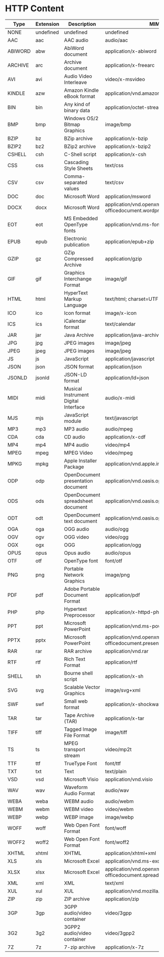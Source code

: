 # HTTP Content

|	Type	|	Extension	|				Description					| 									MIME Type									|
|-----------|---------------|-------------------------------------------|-------------------------------------------------------------------------------|
|NONE		|	undefined	| 	undefined								|	undefined																	|
|AAC		|	aac			| 	AAC audio								|	audio/aac																	|
|ABIWORD	|	abw			| 	AbiWord document						|	application/x-abiword														|
|ARCHIVE	|	arc			| 	Archive document						|	application/x-freearc														|
|AVI		|	avi			| 	Audio Video Interleave					|	video/x-msvideo																|
|KINDLE		|	azw			| 	Amazon Kindle eBook format				|	application/vnd.amazon.ebook												|
|BIN		|	bin			| 	Any kind of binary data					|	application/octet-stream													|
|BMP		|	bmp			| 	Windows OS/2 Bitmap Graphics			|	image/bmp																	|
|BZIP		|	bz			| 	BZip archive							|	application/x-bzip															|
|BZIP2		|	bz2			| 	BZip2 archive							|	application/x-bzip2															|
|CSHELL		|	csh			| 	C-Shell script							|	application/x-csh															|
|CSS		|	css			| 	Cascading Style Sheets					|	text/css																	|
|CSV		|	csv			| 	Comma-separated values					|	text/csv																	|
|DOC		|	doc			| 	Microsoft Word							|	application/msword															|
|DOCX		|	docx		| 	Microsoft Word							|	application/vnd.openxmlformats-officedocument.wordprocessingml.document		|
|EOT		|	eot			| 	MS Embedded OpenType fonts				|	application/vnd.ms-fontobject												|
|EPUB		|	epub		| 	Electronic publication					|	application/epub+zip														|
|GZIP		|	gz			| 	GZip Compressed Archive					|	application/gzip															|
|GIF		|	gif			| 	Graphics Interchange Format				|	image/gif																	|
|HTML		|	html		| 	HyperText Markup Language				|	text/html; charset=UTF-8													|
|ICO		|	ico			| 	Icon format								|	image/x-icon																|
|ICS		|	ics			| 	iCalendar format						|	text/calendar																|
|JAR		|	jar			| 	Java Archive							|	application/java-archive													|
|JPG		|	jpg			| 	JPEG images								|	image/jpeg																	|
|JPEG		|	jpeg		| 	JPEG images								|	image/jpeg																	|
|JS			|	js			| 	JavaScript								|	application/javascript														|
|JSON		|	json		| 	JSON format								|	application/json															|
|JSONLD		|	jsonld		| 	JSON-LD format							|	application/ld+json															|
|MIDI		|	midi		| 	Musical Instrument Digital Interface	|	audio/x-midi																|
|MJS		|	mjs			| 	JavaScript module						|	text/javascript																|
|MP3		|	mp3			| 	MP3 audio								|	audio/mpeg																	|
|CDA		|	cda			| 	CD audio								|	application/x-cdf															|
|MP4		|	mp4			| 	MP4 audio								|	video/mp4																	|
|MPEG		|	mpeg		| 	MPEG Video								|	video/mpeg																	|
|MPKG		|	mpkg		| 	Apple Installer Package					|	application/vnd.apple.installer+xml											|
|ODP		|	odp			| 	OpenDocument presentation document		|	application/vnd.oasis.opendocument.presentation								|
|ODS		|	ods			| 	OpenDocument spreadsheet document		|	application/vnd.oasis.opendocument.spreadsheet								|
|ODT		|	odt			| 	OpenDocument text document				|	application/vnd.oasis.opendocument.text										|
|OGA		|	oga			| 	OGG audio								|	audio/ogg																	|
|OGV		|	ogv			| 	OGG video								|	video/ogg																	|
|OGX		|	ogx			| 	OGG										|	application/ogg																|
|OPUS		|	opus		| 	Opus audio								|	audio/opus																	|
|OTF		|	otf			| 	OpenType font							|	font/otf																	|
|PNG		|	png			| 	Portable Network Graphics				|	image/png																	|
|PDF		|	pdf			| 	Adobe Portable Document Format			|	application/pdf																|
|PHP		|	php			| 	Hypertext Preprocessor					|	application/x-httpd-php														|
|PPT		|	ppt			| 	Microsoft PowerPoint					|	application/vnd.ms-powerpoint												|
|PPTX		|	pptx		| 	Microsoft PowerPoint					|	application/vnd.openxmlformats-officedocument.presentationml.presentation	|
|RAR		|	rar			| 	RAR archive								|	application/vnd.rar															|
|RTF		|	rtf			| 	Rich Text Format						|	application/rtf																|
|SHELL		|	sh			| 	Bourne shell script						|	application/x-sh															|
|SVG		|	svg			| 	Scalable Vector Graphics				|	image/svg+xml																|
|SWF		|	swf			| 	Small web format						|	application/x-shockwave-flash												|
|TAR		|	tar			| 	Tape Archive (TAR)						|	application/x-tar															|
|TIFF		|	tiff		| 	Tagged Image File Format				|	image/tiff																	|
|TS			|	ts			| 	MPEG transport stream					|	video/mp2t																	|
|TTF		|	ttf			| 	TrueType Font							|	font/ttf																	|
|TXT		|	txt			| 	Text									|	text/plain																	|
|VSD		|	vsd			| 	Microsoft Visio							|	application/vnd.visio														|
|WAV		|	wav			| 	Waveform Audio Format					|	audio/wav																	|
|WEBA		|	weba		| 	WEBM audio								|	audio/webm																	|
|WEBM		|	webm		| 	WEBM video								|	video/webm																	|
|WEBP		|	webp		| 	WEBP image								|	image/webp																	|
|WOFF		|	woff		| 	Web Open Font Format					|	font/woff																	|
|WOFF2		|	woff2		| 	Web Open Font Format					|	font/woff2																	|
|XHTML		|	xhtml		| 	XHTML									|	application/xhtml+xml														|
|XLS		|	xls			| 	Microsoft Excel							|	application/vnd.ms-excel													|
|XLSX		|	xlsx		| 	Microsoft Excel							|	application/vnd.openxmlformats-officedocument.spreadsheetml.sheet			|
|XML		|	xml			| 	XML										|	text/xml																	|
|XUL		|	xul			| 	XUL										|	application/vnd.mozilla.xul+xml												|
|ZIP		|	zip			| 	ZIP archive								|	application/zip																|
|3GP		|	3gp			| 	3GPP audio/video container				|	video/3gpp																	|
|3G2		|	3g2			| 	3GPP2 audio/video container				|	video/3gpp2																	|
|7Z			|	7z			| 	7-zip archive							|	application/x-7z															|


